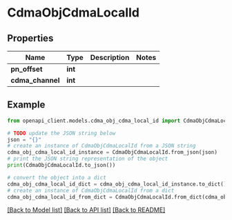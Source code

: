 # CdmaObjCdmaLocalId


## Properties

Name | Type | Description | Notes
------------ | ------------- | ------------- | -------------
**pn_offset** | **int** |  | 
**cdma_channel** | **int** |  | 

## Example

```python
from openapi_client.models.cdma_obj_cdma_local_id import CdmaObjCdmaLocalId

# TODO update the JSON string below
json = "{}"
# create an instance of CdmaObjCdmaLocalId from a JSON string
cdma_obj_cdma_local_id_instance = CdmaObjCdmaLocalId.from_json(json)
# print the JSON string representation of the object
print(CdmaObjCdmaLocalId.to_json())

# convert the object into a dict
cdma_obj_cdma_local_id_dict = cdma_obj_cdma_local_id_instance.to_dict()
# create an instance of CdmaObjCdmaLocalId from a dict
cdma_obj_cdma_local_id_from_dict = CdmaObjCdmaLocalId.from_dict(cdma_obj_cdma_local_id_dict)
```
[[Back to Model list]](../README.md#documentation-for-models) [[Back to API list]](../README.md#documentation-for-api-endpoints) [[Back to README]](../README.md)


